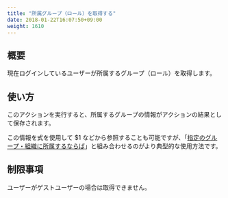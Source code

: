 ```yaml
---
title: "所属グループ（ロール）を取得する"
date: 2018-01-22T16:07:50+09:00
weight: 1610
---
```


## 概要

現在ログインしているユーザーが所属するグループ（ロール）を取得します。

## 使い方

このアクションを実行すると、所属するグループの情報がアクションの結果として保存されます。

この情報を式を使用して $1 などから参照することも可能ですが、「[指定のグループ・組織に所属するならば](../../../conditions/condition_other_if/if_user_belongs_to)」と組み合わせるのがより典型的な使用方法です。

## 制限事項

ユーザーがゲストユーザーの場合は取得できません。